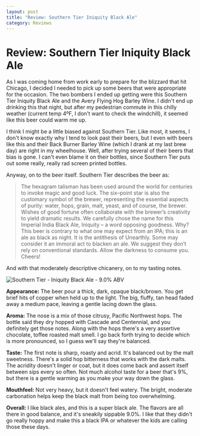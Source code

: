 ```yaml
---
layout: post
title: "Review: Southern Tier Iniquity Black Ale"
category: Reviews
---
```


Review: Southern Tier Iniquity Black Ale
========================================

As I was coming home from work early to prepare for the blizzard that hit Chicago, I decided I needed to pick up some beers that were appropriate for the occasion. The two bombers I ended up getting were this Southern Tier Iniquity Black Ale and the Avery Flying Hog Barley Wine. I didn't end up drinking this that night, but after my pedestrian commute in this chilly weather (current temp 4ºF, I don't want to check the windchill), it seemed like this beer could warm me up.

I think I might be a little biased against Southern Tier. Like most, it seems, I don't know exactly why I tend to look past their beers, but I even with beers like this and their Back Burner Barley Wine (which I drank at my last brew day) are right in my wheelhouse. Well, after trying several of their beers that bias is gone. I can't even blame it on their bottles, since Southern Tier puts out some really, really rad screen printed bottles.

Anyway, on to the beer itself. Southern Tier describes the beer as:

> The hexagram talisman has been used around the world for centuries to invoke magic and good luck. The six–point star is also the customary symbol of the brewer, representing the essential aspects of purity: water, hops, grain, malt, yeast, and of course, the brewer. Wishes of good fortune often collaborate with the brewer’s creativity to yield dramatic results. We carefully chose the name for this Imperial India Black Ale, Iniquity – a word opposing goodness. Why? This beer is contrary to what one may expect from an IPA; this is an ale as black as night. It is the antithesis of Unearthly. Some may consider it an immoral act to blacken an ale. We suggest they don’t rely on conventional standards. Allow the darkness to consume you. Cheers!

And with that moderately descriptive chicanery, on to my tasting notes.

![Southern Tier - Iniquity Black Ale - 9.0% ABV](http://www.yeastboundanddown.com/wp-content/uploads/2011/02/beer-300x223.png "Southern Tier - Iniquity Black Ale - 9.0% ABV")

**Appearance:** The beer pour a thick, dark, opaque black/brown. You get brief hits of copper when held up to the light. The big, fluffy, tan head faded away a medium pace, leaving a gentle lacing down the glass.

**Aroma:** The nose is a mix of those citrusy, Pacific Northwest hops. The bottle said they dry hopped with Cascade and Centennial, and you definitely get those notes. Along with the hops there's a very assertive chocolate, toffee roasted malt smell. I go back forth trying to decide which is more pronounced, so I guess we'll say they're balanced.

**Taste:** The first note is sharp, roasty and acrid. It's balanced out by the malt sweetness. There's a solid hop bitterness that works with the dark malts. The acridity doesn't linger or coat, but it does come back and assert itself between sips every so often. Not much alcohol taste for a beer that's 9%, but there is a gentle warming as you make your way down the glass.

**Mouthfeel:** Not very heavy, but it doesn't feel watery. The bright, moderate carbonation helps keep the black malt from being too overwhelming.

**Overall:** I like black ales, and this is a super black ale. The flavors are all there in good balance, and it's sneakily sippable 9.0%. I like that they didn't go really hoppy and make this a black IPA or whatever the kids are calling those these days.